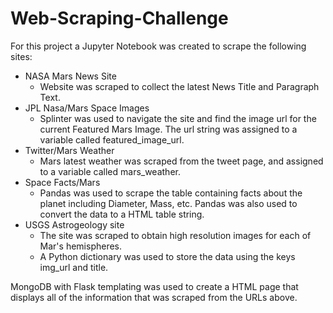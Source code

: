 # Web-Scraping-Challenge

For this project a Jupyter Notebook was created to scrape the following sites:

* NASA Mars News Site
  * Website was scraped to collect the latest News Title and Paragraph Text.
* JPL Nasa/Mars Space Images
  * Splinter was used to navigate the site and find the image url for the current Featured Mars Image. The url string was assigned to a variable called featured_image_url.
* Twitter/Mars Weather
  * Mars latest weather was scraped from the tweet page, and assigned to a variable called mars_weather.
* Space Facts/Mars
  * Pandas was used to scrape the table containing facts about the planet including Diameter, Mass, etc. Pandas was also used to convert the data to a HTML table string.
* USGS Astrogeology site
  * The site was scraped to obtain high resolution images for each of Mar's hemispheres.
  * A Python dictionary was used to store the data using the keys img_url and title.
  
 MongoDB with Flask templating was used to create a HTML page that displays all of the information that was scraped from the URLs above.
